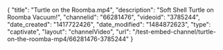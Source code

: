 {
    "title": "Turtle on the Roomba.mp4",
    "description": "Soft Shell Turtle on Roomba Vacuum!",
    "channelid": "66281476",
    "videoid": "3785244",
    "date_created": "1417722426",
    "date_modified": "1484872623",
    "type": "captivate",
    "layout": "channelVideo",
    "url": "\/test-embed-channel\/turtle-on-the-roomba-mp4\/66281476-3785244"
}